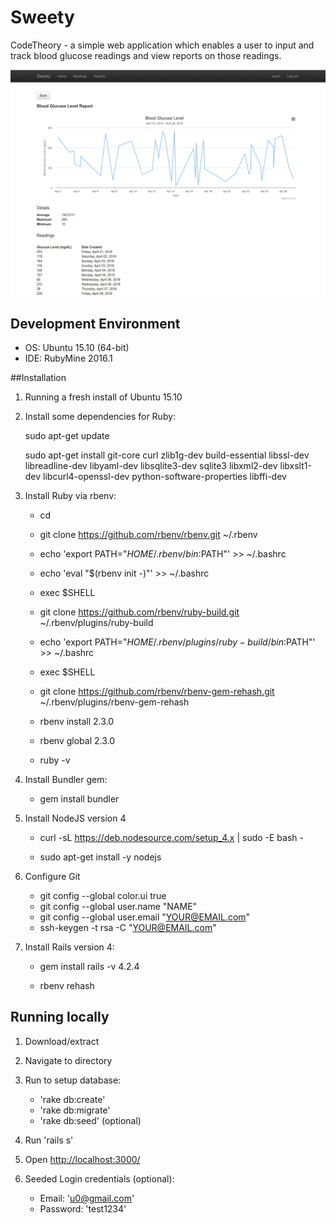 # Sweety
CodeTheory - a simple web application which enables a user to input and 
track blood glucose readings and view reports on those readings.

![alt text](https://raw.githubusercontent.com/pweisensee/Sweety/master/app/assets/images/4-26.png "Preview")

## Development Environment
* OS: Ubuntu 15.10 (64-bit)
* IDE: RubyMine 2016.1

##Installation

1. Running a fresh install of Ubuntu 15.10

2. Install some dependencies for Ruby:

	sudo apt-get update

	sudo apt-get install git-core curl zlib1g-dev build-essential libssl-dev libreadline-dev libyaml-dev libsqlite3-dev sqlite3 libxml2-dev libxslt1-dev libcurl4-openssl-dev python-software-properties libffi-dev

3. Install Ruby via rbenv:

	* cd

	* git clone https://github.com/rbenv/rbenv.git ~/.rbenv

	* echo 'export PATH="$HOME/.rbenv/bin:$PATH"' >> ~/.bashrc

	* echo 'eval "$(rbenv init -)"' >> ~/.bashrc

	* exec $SHELL

	* git clone https://github.com/rbenv/ruby-build.git ~/.rbenv/plugins/ruby-build

	* echo 'export PATH="$HOME/.rbenv/plugins/ruby-build/bin:$PATH"' >> ~/.bashrc

	* exec $SHELL

	* git clone https://github.com/rbenv/rbenv-gem-rehash.git ~/.rbenv/plugins/rbenv-gem-rehash

	* rbenv install 2.3.0

	* rbenv global 2.3.0

	* ruby -v

4. Install Bundler gem:

	* gem install bundler

5. Install NodeJS version 4

	* curl -sL https://deb.nodesource.com/setup_4.x | sudo -E bash -

	* sudo apt-get install -y nodejs

6. Configure Git

	* git config --global color.ui true
	* git config --global user.name "NAME"
	* git config --global user.email "YOUR@EMAIL.com"
	* ssh-keygen -t rsa -C "YOUR@EMAIL.com"

7. Install Rails version 4:

	* gem install rails -v 4.2.4

	* rbenv rehash

## Running locally

1. Download/extract

2. Navigate to directory

3. Run to setup database:
   * 'rake db:create'
   * 'rake db:migrate'
   * 'rake db:seed' (optional)

4. Run 'rails s'

4. Open [http://localhost:3000/](http://localhost:3000/)

5. Seeded Login credentials (optional):
   * Email: 'u0@gmail.com'
   * Password: 'test1234'
